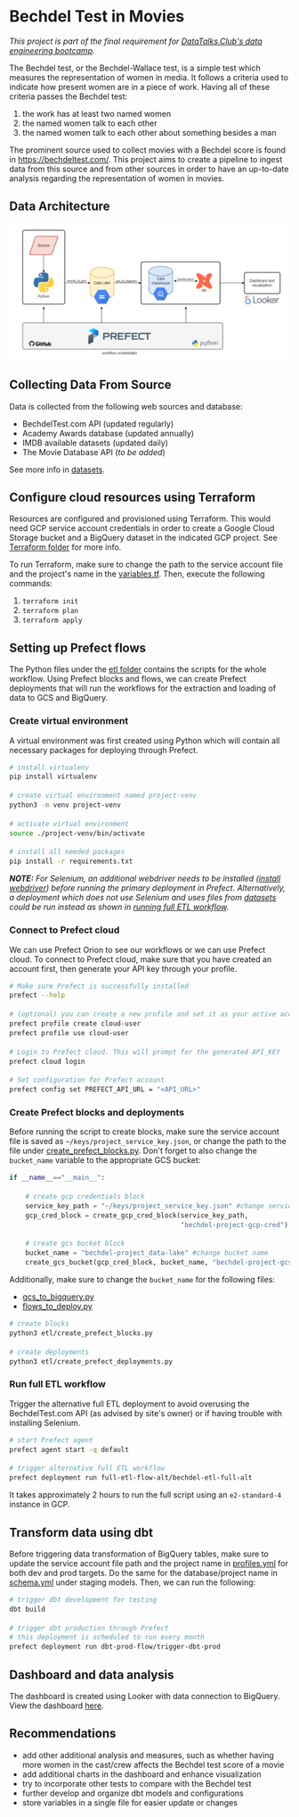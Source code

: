 # Bechdel Test in Movies
<i>This project is part of the final requirement for [DataTalks.Club's data engineering bootcamp](https://github.com/DataTalksClub/data-engineering-zoomcamp/tree/main).</i> 

The Bechdel test, or the Bechdel-Wallace test, is a simple test which measures the representation of women in media. It follows a criteria used to indicate how present women are in a piece of work. Having all of these criteria passes the Bechdel test:

1. the work has at least two named women
2. the named women talk to each other
3. the named women talk to each other about something besides a man

The prominent source used to collect movies with a Bechdel score is found in https://bechdeltest.com/. This project aims to create a pipeline to ingest data from this source and from other sources in order to have an up-to-date analysis regarding the representation of women in movies.

## Data Architecture
![Data architecture of the project!](/diagram/diagram.png)

## Collecting Data From Source
Data is collected from the following web sources and database:
- BechdelTest.com API (updated regularly)
- Academy Awards database (updated annually)
- IMDB available datasets (updated daily)
- The Movie Database API (<i>to be added</i>)

See more info in [datasets](https://github.com/dherzey/bechdel-movies-project/blob/main/datasets).

## Configure cloud resources using Terraform
Resources are configured and provisioned using Terraform. This would need GCP service account credentials in order to create a Google Cloud Storage bucket and a BigQuery dataset in the indicated GCP project. See [Terraform folder](https://github.com/dherzey/bechdel-movies-project/blob/main/terraform) for more info.

To run Terraform, make sure to change the path to the service account file and the project's name in the [variables.tf](https://github.com/dherzey/bechdel-movies-project/blob/main/terraform/variables.tf). Then, execute the following commands:
1. `terraform init`
2. `terraform plan`
3. `terraform apply`

## Setting up Prefect flows 
The Python files under the [etl folder](https://github.com/dherzey/bechdel-movies-project/blob/main/etl) contains the scripts for the whole workflow. Using Prefect blocks and flows, we can create Prefect deployments that will run the workflows for the extraction and loading of data to GCS and BigQuery. 

### Create virtual environment
A virtual environment was first created using Python which will contain all necessary packages for deploying through Prefect.

```bash
# install virtualenv
pip install virtualenv

# create virtual environment named project-venv
python3 -m venv project-venv

# activate virtual environment
source ./project-venv/bin/activate

# install all needed packages
pip install -r requirements.txt
```
<i><b>NOTE:</b> For Selenium, an additional webdriver needs to be installed ([install webdriver](https://github.com/dherzey/bechdel-movies-project/blob/main/scraper/README.md)) before running the primary deployment in Prefect. Alternatively, a deployment which does not use Selenium and uses files from [datasets](https://github.com/dherzey/bechdel-movies-project/blob/main/datasets) could be run instead as shown in [running full ETL workflow](https://github.com/dherzey/bechdel-movies-project/tree/main#run-full-etl-workflow).</i>

### Connect to Prefect cloud
We can use Prefect Orion to see our workflows or we can use Prefect cloud. To connect to Prefect cloud, make sure that you have created an account first, then generate your API key through your profile.

```bash
# Make sure Prefect is successfully installed
prefect --help

# (optional) you can create a new profile and set it as your active account
prefect profile create cloud-user
prefect profile use cloud-user

# Login to Prefect cloud. This will prompt for the generated API_KEY
prefect cloud login

# Set configuration for Prefect account
prefect config set PREFECT_API_URL = "<API_URL>"
```

### Create Prefect blocks and deployments
Before running the script to create blocks, make sure the service account file is saved as `~/keys/project_service_key.json`, or change the path to the file under [create_prefect_blocks.py](https://github.com/dherzey/bechdel-movies-project/tree/main/etl/create_prefect_blocks.py). Don't forget to also change the `bucket_name` variable to the appropriate GCS bucket:

```python
if __name__=="__main__":

    # create gcp credentials block
    service_key_path = "~/keys/project_service_key.json" #change service account file path
    gcp_cred_block = create_gcp_cred_block(service_key_path, 
                                           "bechdel-project-gcp-cred")
    
    # create gcs bucket block
    bucket_name = "bechdel-project_data-lake" #change bucket name
    create_gcs_bucket(gcp_cred_block, bucket_name, "bechdel-project-gcs")
```
Additionally, make sure to change the `bucket_name` for the following files: 
- [gcs_to_bigquery.py](https://github.com/dherzey/bechdel-movies-project/tree/main/etl/gcs_to_bigquery.py)
- [flows_to_deploy.py](https://github.com/dherzey/bechdel-movies-project/tree/main/etl/flows_to_deploy.py)

```bash
# create blocks
python3 etl/create_prefect_blocks.py

# create deployments
python3 etl/create_prefect_deployments.py
```

### Run full ETL workflow
Trigger the alternative full ETL deployment to avoid overusing the BechdelTest.com API (as advised by site's owner) or if having trouble with installing Selenium. 

```bash
# start Prefect agent
prefect agent start -q default

# trigger alternative full ETL workflow
prefect deployment run full-etl-flow-alt/bechdel-etl-full-alt
```
It takes approximately 2 hours to run the full script using an `e2-standard-4` instance in GCP.

## Transform data using dbt
Before triggering data transformation of BigQuery tables, make sure to update the service account file path and the project name in [profiles.yml](https://github.com/dherzey/bechdel-movies-project/blob/main/dbt/profiles.yml) for both dev and prod targets. Do the same for the database/project name in [schema.yml](https://github.com/dherzey/bechdel-movies-project/blob/main/dbt/models/staging/schema.yml) under staging models. Then, we can run the following:

```bash
# trigger dbt development for testing
dbt build

# trigger dbt production through Prefect
# this deployment is scheduled to run every month
prefect deployment run dbt-prod-flow/trigger-dbt-prod
```

## Dashboard and data analysis
The dashboard is created using Looker with data connection to BigQuery. View the dashboard [here](https://lookerstudio.google.com/reporting/66b1d9b6-0bf5-4ed3-8a96-50e266f0abef).

## Recommendations
- add other additional analysis and measures, such as whether having more women in the cast/crew affects the Bechdel test score of a movie
- add additional charts in the dashboard and enhance visualization
- try to incorporate other tests to compare with the Bechdel test
- further develop and organize dbt models and configurations 
- store variables in a single file for easier update or changes